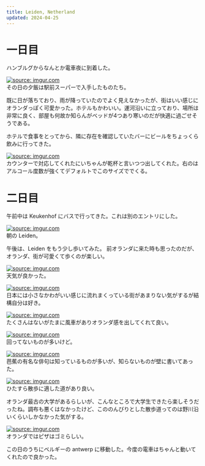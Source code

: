 ```yaml
---
title: Leiden, Netherland
updated: 2024-04-25
---
```


# 一日目

ハンブルグからなんとか電車夜に到着した。

<a href="https://imgur.com/1TCayy9"><img src="https://i.imgur.com/1TCayy9.jpg" title="source: imgur.com" /></a>  
その日の夕飯は駅前スーパーで入手したものたち。

既に日が落ちており、雨が降っていたのでよく見えなかったが、街はいい感じにオランダっぽく可愛かった。ホテルもかわいい。運河沿いに立っており、場所は非常に良く、部屋も何故か知らんがベッドが4つあり寒いのだが快適に過ごせそうである。

ホテルで食事をとってから、隣に存在を確認していたバーにビールをちょっくら飲みに行ってきた。

<a href="https://imgur.com/W0DLnAK"><img src="https://i.imgur.com/W0DLnAK.jpg" title="source: imgur.com" /></a>  
カウンターで対応してくれたにいちゃんが乾杯と言いつつ出してくれた。右のはアルコール度数が強くてデフォルトでこのサイズででくる。


# 二日目

午前中は Keukenhof にバスで行ってきた。これは別のエントリにした。

<a href="https://imgur.com/9dnvso0"><img src="https://i.imgur.com/9dnvso0.jpg" title="source: imgur.com" /></a>  
朝の Leiden。

午後は、Leiden をもう少し歩いてみた。
前オランダに来た時も思ったのだが、オランダ、街が可愛くて歩くのが楽しい。

<a href="https://imgur.com/jFIPa2p"><img src="https://i.imgur.com/jFIPa2p.jpg" title="source: imgur.com" /></a>  
天気が良かった。

<a href="https://imgur.com/xxHZXZr"><img src="https://i.imgur.com/xxHZXZr.jpg" title="source: imgur.com" /></a>  
日本には小さなかわがいい感じに流れまくっている街があまりない気がするが結構自分は好き。

<a href="https://imgur.com/BXKr6Ln"><img src="https://i.imgur.com/BXKr6Ln.jpg" title="source: imgur.com" /></a>  
たくさんはないがたまに風車がありオランダ感を出してくれて良い。

<a href="https://imgur.com/1EQUAoy"><img src="https://i.imgur.com/1EQUAoy.jpg" title="source: imgur.com" /></a>  
回ってないものが多いけど。

<a href="https://imgur.com/NQ9n2mq"><img src="https://i.imgur.com/NQ9n2mq.jpg" title="source: imgur.com" /></a>  
芭蕉の有名な俳句は知っているものが多いが、知らないものが壁に書いてあった。

<a href="https://imgur.com/geqlYcU"><img src="https://i.imgur.com/geqlYcU.jpg" title="source: imgur.com" /></a>  
ひたすら散歩に適した道があり良い。

オランダ最古の大学があるらしいが、こんなところで大学生できたら楽しそうだったね。調布も悪くはなかったけど、こののんびりとした散歩道ってのは野川沿いくらいしかなかった気がする。

<a href="https://imgur.com/Xi3r32W"><img src="https://i.imgur.com/Xi3r32W.jpg" title="source: imgur.com" /></a>  
オランダではピザはゴミらしい。

この日のうちにベルギーの antwerp に移動した。今度の電車はちゃんと動いてくれたので良かった。
